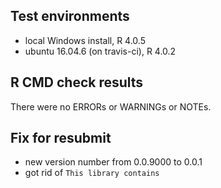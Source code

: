 ## Test environments
* local Windows install, R 4.0.5
* ubuntu 16.04.6 (on travis-ci), R 4.0.2

## R CMD check results
There were no ERRORs or WARNINGs or NOTEs. 

## Fix for resubmit
* new version number from 0.0.9000 to 0.0.1
* got rid of `This library contains`
